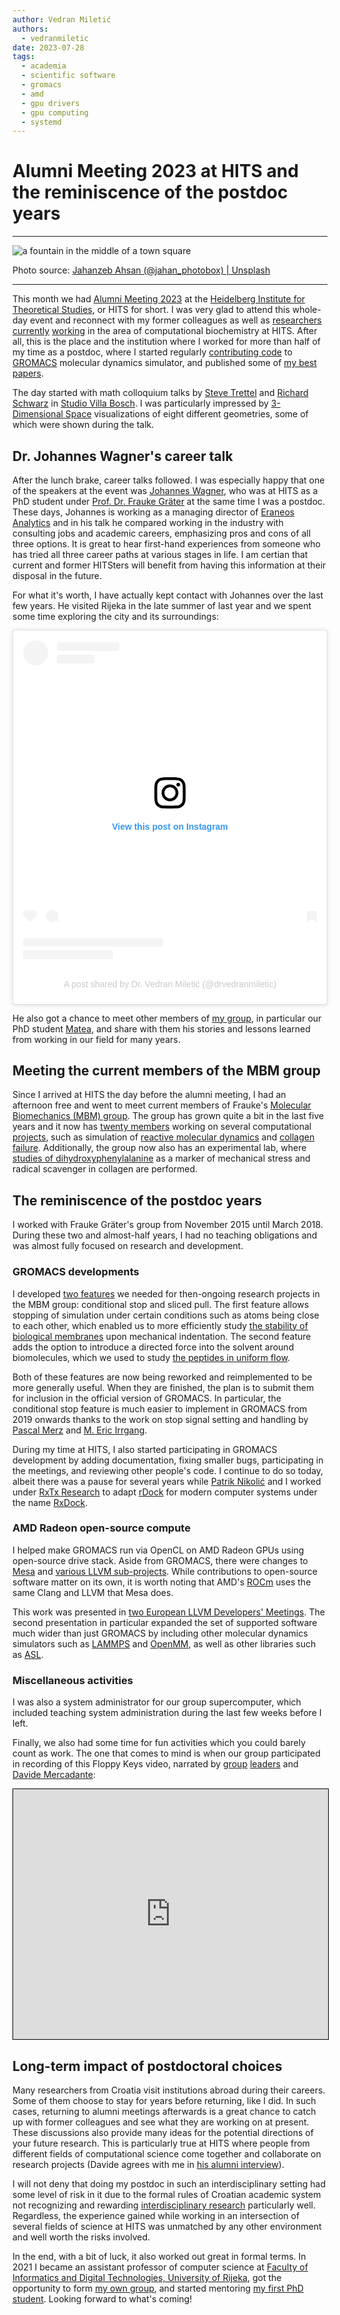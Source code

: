 ```yaml
---
author: Vedran Miletić
authors:
  - vedranmiletic
date: 2023-07-28
tags:
  - academia
  - scientific software
  - gromacs
  - amd
  - gpu drivers
  - gpu computing
  - systemd
---
```


# Alumni Meeting 2023 at HITS and the reminiscence of the postdoc years

---

![a fountain in the middle of a town square](https://unsplash.com/photos/xaWRyEnLk10/download?w=1920)

Photo source: [Jahanzeb Ahsan (@jahan_photobox) | Unsplash](https://unsplash.com/photos/a-fountain-in-the-middle-of-a-town-square-xaWRyEnLk10)

---

This month we had [Alumni Meeting 2023](https://alumni2023.h-its.org/) at the [Heidelberg Institute for Theoretical Studies](https://www.h-its.org/), or HITS for short. I was very glad to attend this whole-day event and reconnect with my former colleagues as well as [researchers](https://www.h-its.org/research/mbm/) [currently](https://www.h-its.org/research/mcm/) [working](https://www.h-its.org/research/ccc/) in the area of computational biochemistry at HITS. After all, this is the place and the institution where I worked for more than half of my time as a postdoc, where I started regularly [contributing code](../../people/principal-investigator.md#gromacs) to [GROMACS](https://www.gromacs.org/) molecular dynamics simulator, and published some of [my best papers](../../people/principal-investigator.md#research-papers-in-journals).

<!-- more -->

The day started with math colloquium talks by [Steve Trettel](https://stevejtrettel.site/) and [Richard Schwarz](https://www.math.brown.edu/reschwar/) in [Studio Villa Bosch](https://www.studio-villa-bosch.de/). I was particularly impressed by [3-Dimensional Space](https://www.3-dimensional.space/) visualizations of eight different geometries, some of which were shown during the talk.

## Dr. Johannes Wagner's career talk

After the lunch brake, career talks followed. I was especially happy that one of the speakers at the event was [Johannes Wagner](https://alumni2023.h-its.org/blog/hits-people/johannes-wagner/), who was at HITS as a PhD student under [Prof. Dr. Frauke Gräter](https://www.h-its.org/people/prof-dr-frauke-grater/) at the same time I was a postdoc. These days, Johannes is working as a managing director of [Eraneos Analytics](https://www.eraneos.com/service/data-ai/) and in his talk he compared working in the industry with consulting jobs and academic careers, emphasizing pros and cons of all three options. It is great to hear first-hand experiences from someone who has tried all three career paths at various stages in life. I am certian that current and former HITSters will benefit from having this information at their disposal in the future.

For what it's worth, I have actually kept contact with Johannes over the last few years. He visited Rijeka in the late summer of last year and we spent some time exploring the city and its surroundings:

<blockquote class="instagram-media" data-instgrm-captioned data-instgrm-permalink="https://www.instagram.com/p/CiSynJeq_Cp/?utm_source=ig_embed&amp;utm_campaign=loading" data-instgrm-version="14" style=" background:#FFF; border:0; border-radius:3px; box-shadow:0 0 1px 0 rgba(0,0,0,0.5),0 1px 10px 0 rgba(0,0,0,0.15); margin: 1px; max-width:540px; min-width:326px; padding:0; width:99.375%; width:-webkit-calc(100% - 2px); width:calc(100% - 2px);"><div style="padding:16px;"> <a href="https://www.instagram.com/p/CiSynJeq_Cp/?utm_source=ig_embed&amp;utm_campaign=loading" style=" background:#FFFFFF; line-height:0; padding:0 0; text-align:center; text-decoration:none; width:100%;" target="_blank"> <div style=" display: flex; flex-direction: row; align-items: center;"> <div style="background-color: #F4F4F4; border-radius: 50%; flex-grow: 0; height: 40px; margin-right: 14px; width: 40px;"></div> <div style="display: flex; flex-direction: column; flex-grow: 1; justify-content: center;"> <div style=" background-color: #F4F4F4; border-radius: 4px; flex-grow: 0; height: 14px; margin-bottom: 6px; width: 100px;"></div> <div style=" background-color: #F4F4F4; border-radius: 4px; flex-grow: 0; height: 14px; width: 60px;"></div></div></div><div style="padding: 19% 0;"></div> <div style="display:block; height:50px; margin:0 auto 12px; width:50px;"><svg width="50px" height="50px" viewBox="0 0 60 60" version="1.1" xmlns="https://www.w3.org/2000/svg" xmlns:xlink="https://www.w3.org/1999/xlink"><g stroke="none" stroke-width="1" fill="none" fill-rule="evenodd"><g transform="translate(-511.000000, -20.000000)" fill="#000000"><g><path d="M556.869,30.41 C554.814,30.41 553.148,32.076 553.148,34.131 C553.148,36.186 554.814,37.852 556.869,37.852 C558.924,37.852 560.59,36.186 560.59,34.131 C560.59,32.076 558.924,30.41 556.869,30.41 M541,60.657 C535.114,60.657 530.342,55.887 530.342,50 C530.342,44.114 535.114,39.342 541,39.342 C546.887,39.342 551.658,44.114 551.658,50 C551.658,55.887 546.887,60.657 541,60.657 M541,33.886 C532.1,33.886 524.886,41.1 524.886,50 C524.886,58.899 532.1,66.113 541,66.113 C549.9,66.113 557.115,58.899 557.115,50 C557.115,41.1 549.9,33.886 541,33.886 M565.378,62.101 C565.244,65.022 564.756,66.606 564.346,67.663 C563.803,69.06 563.154,70.057 562.106,71.106 C561.058,72.155 560.06,72.803 558.662,73.347 C557.607,73.757 556.021,74.244 553.102,74.378 C549.944,74.521 548.997,74.552 541,74.552 C533.003,74.552 532.056,74.521 528.898,74.378 C525.979,74.244 524.393,73.757 523.338,73.347 C521.94,72.803 520.942,72.155 519.894,71.106 C518.846,70.057 518.197,69.06 517.654,67.663 C517.244,66.606 516.755,65.022 516.623,62.101 C516.479,58.943 516.448,57.996 516.448,50 C516.448,42.003 516.479,41.056 516.623,37.899 C516.755,34.978 517.244,33.391 517.654,32.338 C518.197,30.938 518.846,29.942 519.894,28.894 C520.942,27.846 521.94,27.196 523.338,26.654 C524.393,26.244 525.979,25.756 528.898,25.623 C532.057,25.479 533.004,25.448 541,25.448 C548.997,25.448 549.943,25.479 553.102,25.623 C556.021,25.756 557.607,26.244 558.662,26.654 C560.06,27.196 561.058,27.846 562.106,28.894 C563.154,29.942 563.803,30.938 564.346,32.338 C564.756,33.391 565.244,34.978 565.378,37.899 C565.522,41.056 565.552,42.003 565.552,50 C565.552,57.996 565.522,58.943 565.378,62.101 M570.82,37.631 C570.674,34.438 570.167,32.258 569.425,30.349 C568.659,28.377 567.633,26.702 565.965,25.035 C564.297,23.368 562.623,22.342 560.652,21.575 C558.743,20.834 556.562,20.326 553.369,20.18 C550.169,20.033 549.148,20 541,20 C532.853,20 531.831,20.033 528.631,20.18 C525.438,20.326 523.257,20.834 521.349,21.575 C519.376,22.342 517.703,23.368 516.035,25.035 C514.368,26.702 513.342,28.377 512.574,30.349 C511.834,32.258 511.326,34.438 511.181,37.631 C511.035,40.831 511,41.851 511,50 C511,58.147 511.035,59.17 511.181,62.369 C511.326,65.562 511.834,67.743 512.574,69.651 C513.342,71.625 514.368,73.296 516.035,74.965 C517.703,76.634 519.376,77.658 521.349,78.425 C523.257,79.167 525.438,79.673 528.631,79.82 C531.831,79.965 532.853,80.001 541,80.001 C549.148,80.001 550.169,79.965 553.369,79.82 C556.562,79.673 558.743,79.167 560.652,78.425 C562.623,77.658 564.297,76.634 565.965,74.965 C567.633,73.296 568.659,71.625 569.425,69.651 C570.167,67.743 570.674,65.562 570.82,62.369 C570.966,59.17 571,58.147 571,50 C571,41.851 570.966,40.831 570.82,37.631"></path></g></g></g></svg></div><div style="padding-top: 8px;"> <div style=" color:#3897f0; font-family:Arial,sans-serif; font-size:14px; font-style:normal; font-weight:550; line-height:18px;">View this post on Instagram</div></div><div style="padding: 12.5% 0;"></div> <div style="display: flex; flex-direction: row; margin-bottom: 14px; align-items: center;"><div> <div style="background-color: #F4F4F4; border-radius: 50%; height: 12.5px; width: 12.5px; transform: translateX(0px) translateY(7px);"></div> <div style="background-color: #F4F4F4; height: 12.5px; transform: rotate(-45deg) translateX(3px) translateY(1px); width: 12.5px; flex-grow: 0; margin-right: 14px; margin-left: 2px;"></div> <div style="background-color: #F4F4F4; border-radius: 50%; height: 12.5px; width: 12.5px; transform: translateX(9px) translateY(-18px);"></div></div><div style="margin-left: 8px;"> <div style=" background-color: #F4F4F4; border-radius: 50%; flex-grow: 0; height: 20px; width: 20px;"></div> <div style=" width: 0; height: 0; border-top: 2px solid transparent; border-left: 6px solid #f4f4f4; border-bottom: 2px solid transparent; transform: translateX(16px) translateY(-4px) rotate(30deg)"></div></div><div style="margin-left: auto;"> <div style=" width: 0px; border-top: 8px solid #F4F4F4; border-right: 8px solid transparent; transform: translateY(16px);"></div> <div style=" background-color: #F4F4F4; flex-grow: 0; height: 12px; width: 16px; transform: translateY(-4px);"></div> <div style=" width: 0; height: 0; border-top: 8px solid #F4F4F4; border-left: 8px solid transparent; transform: translateY(-4px) translateX(8px);"></div></div></div> <div style="display: flex; flex-direction: column; flex-grow: 1; justify-content: center; margin-bottom: 24px;"> <div style=" background-color: #F4F4F4; border-radius: 4px; flex-grow: 0; height: 14px; margin-bottom: 6px; width: 224px;"></div> <div style=" background-color: #F4F4F4; border-radius: 4px; flex-grow: 0; height: 14px; width: 144px;"></div></div></a><p style=" color:#c9c8cd; font-family:Arial,sans-serif; font-size:14px; line-height:17px; margin-bottom:0; margin-top:8px; overflow:hidden; padding:8px 0 7px; text-align:center; text-overflow:ellipsis; white-space:nowrap;"><a href="https://www.instagram.com/p/CiSynJeq_Cp/?utm_source=ig_embed&amp;utm_campaign=loading" style=" color:#c9c8cd; font-family:Arial,sans-serif; font-size:14px; font-style:normal; font-weight:normal; line-height:17px; text-decoration:none;" target="_blank">A post shared by Dr. Vedran Miletić (@drvedranmiletic)</a></p></div></blockquote>
<script async src="https://www.instagram.com/embed.js"></script>

He also got a chance to meet other members of [my group](../../index.md), in particular our PhD student [Matea](../../people/phd-students.md#matea-turalija), and share with them his stories and lessons learned from working in our field for many years.

## Meeting the current members of the MBM group

Since I arrived at HITS the day before the alumni meeting, I had an afternoon free and went to meet current members of Frauke's [Molecular Biomechanics (MBM) group](https://www.h-its.org/research/mbm/). The group has grown quite a bit in the last five years and it now has [twenty members](https://www.h-its.org/research/mbm/people/) working on several computational [projects](https://www.h-its.org/research/mbm/projects/), such as simulation of [reactive molecular dynamics](https://www.h-its.org/projects/emulation-in-simulation/) and [collagen failure](https://www.h-its.org/projects/mechanoradicals-in-collagen/). Additionally, the group now also has an experimental lab, where [studies of dihydroxyphenylalanine](https://www.h-its.org/projects/mechanoradicals-and-dopa-in-collagen-tissue/) as a marker of mechanical stress and radical scavenger in collagen are performed.

## The reminiscence of the postdoc years

I worked with Frauke Gräter's group from November 2015 until March 2018. During these two and almost-half years, I had no teaching obligations and was almost fully focused on research and development.

### GROMACS developments

I developed [two features](https://github.com/HITS-MBM/gromacs-developments) we needed for then-ongoing research projects in the MBM group: conditional stop and sliced pull. The first feature allows stopping of simulation under certain conditions such as atoms being close to each other, which enabled us to more efficiently study [the stability of biological membranes](https://pubs.acs.org/doi/abs/10.1021/acs.jpcb.8b01861) upon mechanical indentation. The second feature adds the option to introduce a directed force into the solvent around biomolecules, which we used to study [the peptides in uniform flow](https://www.cell.com/biophysj/fulltext/S0006-3495(19)30109-2).

Both of these features are now being reworked and reimplemented to be more generally useful. When they are finished, the plan is to submit them for inclusion in the official version of GROMACS. In particular, the conditional stop feature is much easier to implement in GROMACS from 2019 onwards thanks to the work on stop signal setting and handling by [Pascal Merz](https://www.linkedin.com/in/pascal-t-merz/) and [M. Eric Irrgang](https://www.linkedin.com/in/m-eric-irrgang-6a9566108/).

During my time at HITS, I also started participating in GROMACS development by adding documentation, fixing smaller bugs, participating in the meetings, and reviewing other people's code. I continue to do so today, albeit there was a pause for several years while [Patrik Nikolić](https://nikoli.ch/) and I worked under [RxTx Research](https://rxtxresearch.github.io/) to adapt [rDock](https://rdock.gitlab.io/) for modern computer systems under the name [RxDock](https://rxdock.gitlab.io/).

### AMD Radeon open-source compute

I helped make GROMACS run via OpenCL on AMD Radeon GPUs using open-source drive stack. Aside from GROMACS, there were changes to [Mesa](../../people/principal-investigator.md#mesa) and [various LLVM sub-projects](../../people/principal-investigator.md#llvm). While contributions to open-source software matter on its own, it is worth noting that AMD's [ROCm](https://www.amd.com/en/graphics/servers-solutions-rocm) uses the same Clang and LLVM that Mesa does.

This work was presented in [two European LLVM Developers' Meetings](../../people/principal-investigator.md#abstracts-in-conference-proceedings). The second presentation in particular expanded the set of supported software much wider than just GROMACS by including other molecular dynamics simulators such as [LAMMPS](https://lammps.org/) and [OpenMM](https://openmm.org/), as well as other libraries such as [ASL](https://asl.org.il/).

### Miscellaneous activities

I was also a system administrator for our group supercomputer, which included teaching system administration during the last few weeks before I left.

Finally, we also had some time for fun activities which you could barely count as work. The one that comes to mind is when our group participated in recording of this Floppy Keys video, narrated by [group](https://www.biophysics.org/profiles/frauke-graeter) [leaders](https://lemkelab.com/the-team/about-edward-lemke/) and [Davide Mercadante](https://lab.mercadante.net/):

<iframe src="https://www.youtube.com/embed/XyiN1BpXimk" title="YouTube video player" style="border: 1px solid black; width: 100%; height: 25rem" allow="accelerometer; autoplay; clipboard-write; encrypted-media; gyroscope; picture-in-picture; web-share" allowfullscreen></iframe>

## Long-term impact of postdoctoral choices

Many researchers from Croatia visit institutions abroad during their careers. Some of them choose to stay for years before returning, like I did. In such cases, returning to alumni meetings afterwards is a great chance to catch up with former colleagues and see what they are working on at present. These discussions also provide many ideas for the potential directions of your future research. This is particularly true at HITS where people from different fields of computational science come together and collaborate on research projects (Davide agrees with me in [his alumni interview](https://youtu.be/XbJrth8iKQI)).

I will not deny that doing my postdoc in such an interdisciplinary setting had some level of risk in it due to the formal rules of Croatian academic system not recognizing and rewarding [interdisciplinary research](2015-07-28-joys-and-pains-of-interdisciplinary-research.md) particularly well. Regardless, the experience gained while working in an intersection of several fields of science at HITS was unmatched by any other environment and well worth the risks involved.

In the end, with a bit of luck, it also worked out great in formal terms. In 2021 I became an assistant professor of computer science at [Faculty of Informatics and Digital Technologies, University of Rijeka](https://www.inf.uniri.hr/), got the opportunity to form [my own group](../../index.md), and started mentoring [my first PhD student](../../people/phd-students.md#matea-turalija). Looking forward to what's coming!
